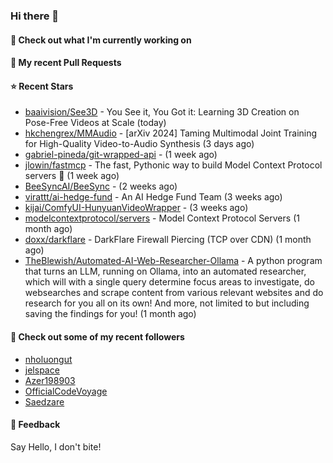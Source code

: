 ### Hi there 👋

#### 👷 Check out what I'm currently working on

#### 🔨 My recent Pull Requests


#### ⭐ Recent Stars

- [baaivision/See3D](https://github.com/baaivision/See3D) - You See it, You Got it: Learning 3D Creation on Pose-Free Videos at Scale (today)
- [hkchengrex/MMAudio](https://github.com/hkchengrex/MMAudio) - [arXiv 2024] Taming Multimodal Joint Training for High-Quality Video-to-Audio Synthesis (3 days ago)
- [gabriel-pineda/git-wrapped-api](https://github.com/gabriel-pineda/git-wrapped-api) -  (1 week ago)
- [jlowin/fastmcp](https://github.com/jlowin/fastmcp) - The fast, Pythonic way to build Model Context Protocol servers 🚀  (1 week ago)
- [BeeSyncAI/BeeSync](https://github.com/BeeSyncAI/BeeSync) -  (2 weeks ago)
- [virattt/ai-hedge-fund](https://github.com/virattt/ai-hedge-fund) - An AI Hedge Fund Team (3 weeks ago)
- [kijai/ComfyUI-HunyuanVideoWrapper](https://github.com/kijai/ComfyUI-HunyuanVideoWrapper) -  (3 weeks ago)
- [modelcontextprotocol/servers](https://github.com/modelcontextprotocol/servers) - Model Context Protocol Servers (1 month ago)
- [doxx/darkflare](https://github.com/doxx/darkflare) - DarkFlare Firewall Piercing (TCP over CDN) (1 month ago)
- [TheBlewish/Automated-AI-Web-Researcher-Ollama](https://github.com/TheBlewish/Automated-AI-Web-Researcher-Ollama) - A python program that turns an LLM, running on Ollama, into an automated researcher, which will with a single query determine focus areas to investigate, do websearches and scrape content from various relevant websites and do research for you all on its own! And more, not limited to but including saving the findings for you! (1 month ago)

#### 👯 Check out some of my recent followers

- [nholuongut](https://github.com/nholuongut)
- [jelspace](https://github.com/jelspace)
- [Azer198903](https://github.com/Azer198903)
- [OfficialCodeVoyage](https://github.com/OfficialCodeVoyage)
- [Saedzare](https://github.com/Saedzare)

#### 💬 Feedback

Say Hello, I don't bite!